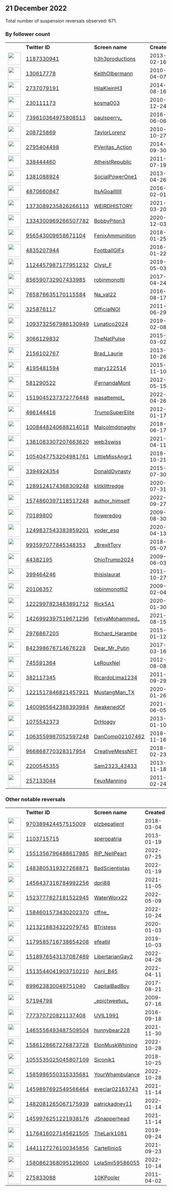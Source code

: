 
## 21 December 2022
Total number of suspension reversals observed: 671.

### By follower count
<table><tr><th></th><th align="left">Twitter ID</th><th align="left">Screen name</th>
<th align="left">Created</th><th align="left">Status</th><th align="left">Suspended</th><th align="left">Followers</th>
<tr><td><a href="https://pbs.twimg.com/profile_images/1605918138943426561/lEsaToOa_normal.jpg"><img src="https://pbs.twimg.com/profile_images/1605918138943426561/lEsaToOa_normal.jpg" width="40px" height="40px" align="center"/></a></td><td><a href="https://twitter.com/intent/user?user_id=1187330941">1187330941</a></td><td><a href="https://twitter.com/h3h3productions">h3h3productions</a></td><td>2013-02-16</td><td align="center"></td><td>2022-11-07</td><td>2301101</td></tr>
<tr><td><a href="https://pbs.twimg.com/profile_images/1594567053062684672/wAvSdewm_normal.jpg"><img src="https://pbs.twimg.com/profile_images/1594567053062684672/wAvSdewm_normal.jpg" width="40px" height="40px" align="center"/></a></td><td><a href="https://twitter.com/intent/user?user_id=130617778">130617778</a></td><td><a href="https://twitter.com/KeithOlbermann">KeithOlbermann</a></td><td>2010-04-07</td><td align="center"></td><td>2022-12-16</td><td>995523</td></tr>
<tr><td><a href="https://pbs.twimg.com/profile_images/1644462534454579200/A4NpAXkw_normal.jpg"><img src="https://pbs.twimg.com/profile_images/1644462534454579200/A4NpAXkw_normal.jpg" width="40px" height="40px" align="center"/></a></td><td><a href="https://twitter.com/intent/user?user_id=2737079191">2737079191</a></td><td><a href="https://twitter.com/HilaKleinH3">HilaKleinH3</a></td><td>2014-08-16</td><td align="center"></td><td>2022-11-18</td><td>924413</td></tr>
<tr><td><a href="https://pbs.twimg.com/profile_images/1632608347/CMYK_normal.gif"><img src="https://pbs.twimg.com/profile_images/1632608347/CMYK_normal.gif" width="40px" height="40px" align="center"/></a></td><td><a href="https://twitter.com/intent/user?user_id=230111173">230111173</a></td><td><a href="https://twitter.com/kosma003">kosma003</a></td><td>2010-12-24</td><td align="center"></td><td>2022-12-20</td><td>521919</td></tr>
<tr><td><a href="https://pbs.twimg.com/profile_images/739632272865951744/yVceRI-w_normal.jpg"><img src="https://pbs.twimg.com/profile_images/739632272865951744/yVceRI-w_normal.jpg" width="40px" height="40px" align="center"/></a></td><td><a href="https://twitter.com/intent/user?user_id=739610364975808513">739610364975808513</a></td><td><a href="https://twitter.com/paulsperry_">paulsperry_</a></td><td>2016-06-06</td><td align="center"></td><td></td><td>356404</td></tr>
<tr><td><a href="https://pbs.twimg.com/profile_images/1487520401731174404/SwXwcxuH_normal.jpg"><img src="https://pbs.twimg.com/profile_images/1487520401731174404/SwXwcxuH_normal.jpg" width="40px" height="40px" align="center"/></a></td><td><a href="https://twitter.com/intent/user?user_id=208725869">208725869</a></td><td><a href="https://twitter.com/TaylorLorenz">TaylorLorenz</a></td><td>2010-10-27</td><td align="center"></td><td>2022-12-18</td><td>350770</td></tr>
<tr><td><a href="https://pbs.twimg.com/profile_images/1605599804653961216/-a0DZqUR_normal.jpg"><img src="https://pbs.twimg.com/profile_images/1605599804653961216/-a0DZqUR_normal.jpg" width="40px" height="40px" align="center"/></a></td><td><a href="https://twitter.com/intent/user?user_id=2795404498">2795404498</a></td><td><a href="https://twitter.com/PVeritas_Action">PVeritas_Action</a></td><td>2014-09-30</td><td align="center"></td><td></td><td>204773</td></tr>
<tr><td><a href="https://pbs.twimg.com/profile_images/1301935830806810627/NkgrB8Xy_normal.jpg"><img src="https://pbs.twimg.com/profile_images/1301935830806810627/NkgrB8Xy_normal.jpg" width="40px" height="40px" align="center"/></a></td><td><a href="https://twitter.com/intent/user?user_id=338444460">338444460</a></td><td><a href="https://twitter.com/AtheistRepublic">AtheistRepublic</a></td><td>2011-07-19</td><td align="center"></td><td>2022-04-01</td><td>141432</td></tr>
<tr><td><a href="https://pbs.twimg.com/profile_images/499778021193048064/eCPbrnvH_normal.jpeg"><img src="https://pbs.twimg.com/profile_images/499778021193048064/eCPbrnvH_normal.jpeg" width="40px" height="40px" align="center"/></a></td><td><a href="https://twitter.com/intent/user?user_id=1381088924">1381088924</a></td><td><a href="https://twitter.com/SocialPowerOne1">SocialPowerOne1</a></td><td>2013-04-26</td><td align="center"></td><td></td><td>130128</td></tr>
<tr><td><a href="https://pbs.twimg.com/profile_images/1630329212484689921/mRx3jfRJ_normal.jpg"><img src="https://pbs.twimg.com/profile_images/1630329212484689921/mRx3jfRJ_normal.jpg" width="40px" height="40px" align="center"/></a></td><td><a href="https://twitter.com/intent/user?user_id=4870660847">4870660847</a></td><td><a href="https://twitter.com/ItsAGoalllllll">ItsAGoalllllll</a></td><td>2016-02-01</td><td align="center"></td><td>2022-07-03</td><td>98973</td></tr>
<tr><td><a href="https://pbs.twimg.com/profile_images/1383633166477381639/skyWrsUQ_normal.jpg"><img src="https://pbs.twimg.com/profile_images/1383633166477381639/skyWrsUQ_normal.jpg" width="40px" height="40px" align="center"/></a></td><td><a href="https://twitter.com/intent/user?user_id=1373089235826266113">1373089235826266113</a></td><td><a href="https://twitter.com/WElRDHISTORY">WElRDHISTORY</a></td><td>2021-03-20</td><td align="center"></td><td></td><td>89033</td></tr>
<tr><td><a href="https://pbs.twimg.com/profile_images/1648669939933356035/OZKr9TxX_normal.jpg"><img src="https://pbs.twimg.com/profile_images/1648669939933356035/OZKr9TxX_normal.jpg" width="40px" height="40px" align="center"/></a></td><td><a href="https://twitter.com/intent/user?user_id=1334300969266507782">1334300969266507782</a></td><td><a href="https://twitter.com/BobbyPiton3">BobbyPiton3</a></td><td>2020-12-03</td><td align="center"></td><td></td><td>81681</td></tr>
<tr><td><a href="https://pbs.twimg.com/profile_images/1010354868379365376/iq5Oy5oS_normal.jpg"><img src="https://pbs.twimg.com/profile_images/1010354868379365376/iq5Oy5oS_normal.jpg" width="40px" height="40px" align="center"/></a></td><td><a href="https://twitter.com/intent/user?user_id=956543009658671104">956543009658671104</a></td><td><a href="https://twitter.com/FenixAmmunition">FenixAmmunition</a></td><td>2018-01-25</td><td align="center"></td><td>2022-06-10</td><td>81472</td></tr>
<tr><td><a href="https://pbs.twimg.com/profile_images/1083804456922292224/8HJyG1GZ_normal.jpg"><img src="https://pbs.twimg.com/profile_images/1083804456922292224/8HJyG1GZ_normal.jpg" width="40px" height="40px" align="center"/></a></td><td><a href="https://twitter.com/intent/user?user_id=4835207944">4835207944</a></td><td><a href="https://twitter.com/FootbaIlGlFs">FootbaIlGlFs</a></td><td>2016-01-22</td><td align="center"></td><td>2022-06-28</td><td>75917</td></tr>
<tr><td><a href="https://pbs.twimg.com/profile_images/1433792342033580032/h6B0TdmV_normal.jpg"><img src="https://pbs.twimg.com/profile_images/1433792342033580032/h6B0TdmV_normal.jpg" width="40px" height="40px" align="center"/></a></td><td><a href="https://twitter.com/intent/user?user_id=1124457987177951232">1124457987177951232</a></td><td><a href="https://twitter.com/Clyst_F">Clyst_F</a></td><td>2019-05-03</td><td align="center"></td><td>2022-08-19</td><td>71851</td></tr>
<tr><td><a href="https://pbs.twimg.com/profile_images/1631782178576117760/a1q3s_2L_normal.jpg"><img src="https://pbs.twimg.com/profile_images/1631782178576117760/a1q3s_2L_normal.jpg" width="40px" height="40px" align="center"/></a></td><td><a href="https://twitter.com/intent/user?user_id=856590732907433985">856590732907433985</a></td><td><a href="https://twitter.com/robinmonotti">robinmonotti</a></td><td>2017-04-24</td><td align="center"></td><td></td><td>63477</td></tr>
<tr><td><a href="https://pbs.twimg.com/profile_images/1464629469533065222/EF2MgSY5_normal.jpg"><img src="https://pbs.twimg.com/profile_images/1464629469533065222/EF2MgSY5_normal.jpg" width="40px" height="40px" align="center"/></a></td><td><a href="https://twitter.com/intent/user?user_id=765876635170115584">765876635170115584</a></td><td><a href="https://twitter.com/Na_val22">Na_val22</a></td><td>2016-08-17</td><td align="center"></td><td>2022-08-03</td><td>62866</td></tr>
<tr><td><a href="https://pbs.twimg.com/profile_images/2940927836/8a884541d3ff0fd928fb704ea66b9d6c_normal.png"><img src="https://pbs.twimg.com/profile_images/2940927836/8a884541d3ff0fd928fb704ea66b9d6c_normal.png" width="40px" height="40px" align="center"/></a></td><td><a href="https://twitter.com/intent/user?user_id=325876117">325876117</a></td><td><a href="https://twitter.com/OfficialNOI">OfficialNOI</a></td><td>2011-06-29</td><td align="center"></td><td></td><td>60336</td></tr>
<tr><td><a href="https://pbs.twimg.com/profile_images/1627855877158973442/fnS8y3sc_normal.jpg"><img src="https://pbs.twimg.com/profile_images/1627855877158973442/fnS8y3sc_normal.jpg" width="40px" height="40px" align="center"/></a></td><td><a href="https://twitter.com/intent/user?user_id=1093732567986130949">1093732567986130949</a></td><td><a href="https://twitter.com/Lunatico2024">Lunatico2024</a></td><td>2019-02-08</td><td align="center"></td><td></td><td>58778</td></tr>
<tr><td><a href="https://pbs.twimg.com/profile_images/1647335507779518465/ZvLepbz__normal.jpg"><img src="https://pbs.twimg.com/profile_images/1647335507779518465/ZvLepbz__normal.jpg" width="40px" height="40px" align="center"/></a></td><td><a href="https://twitter.com/intent/user?user_id=3066129832">3066129832</a></td><td><a href="https://twitter.com/TheNatPulse">TheNatPulse</a></td><td>2015-03-02</td><td align="center"></td><td></td><td>56219</td></tr>
<tr><td><a href="https://pbs.twimg.com/profile_images/378800000648592617/002162b8c96a9b0fdafb491a42014f38_normal.jpeg"><img src="https://pbs.twimg.com/profile_images/378800000648592617/002162b8c96a9b0fdafb491a42014f38_normal.jpeg" width="40px" height="40px" align="center"/></a></td><td><a href="https://twitter.com/intent/user?user_id=2156102767">2156102767</a></td><td><a href="https://twitter.com/Brad_Laurie">Brad_Laurie</a></td><td>2013-10-26</td><td align="center"></td><td>2022-12-18</td><td>56209</td></tr>
<tr><td><a href="https://pbs.twimg.com/profile_images/701428213369573376/5wCrPo3m_normal.jpg"><img src="https://pbs.twimg.com/profile_images/701428213369573376/5wCrPo3m_normal.jpg" width="40px" height="40px" align="center"/></a></td><td><a href="https://twitter.com/intent/user?user_id=4195481594">4195481594</a></td><td><a href="https://twitter.com/mary122514">mary122514</a></td><td>2015-11-10</td><td align="center"></td><td>2022-11-09</td><td>54439</td></tr>
<tr><td><a href="https://pbs.twimg.com/profile_images/1271510992103636992/Y6TyAICT_normal.jpg"><img src="https://pbs.twimg.com/profile_images/1271510992103636992/Y6TyAICT_normal.jpg" width="40px" height="40px" align="center"/></a></td><td><a href="https://twitter.com/intent/user?user_id=581290522">581290522</a></td><td><a href="https://twitter.com/iFernandaMont">iFernandaMont</a></td><td>2012-05-15</td><td align="center"></td><td>2022-12-16</td><td>47980</td></tr>
<tr><td><a href="https://pbs.twimg.com/profile_images/1519066031658082304/Ds-ZkmbF_normal.jpg"><img src="https://pbs.twimg.com/profile_images/1519066031658082304/Ds-ZkmbF_normal.jpg" width="40px" height="40px" align="center"/></a></td><td><a href="https://twitter.com/intent/user?user_id=1519045237372776448">1519045237372776448</a></td><td><a href="https://twitter.com/wasattempt_">wasattempt_</a></td><td>2022-04-26</td><td align="center"></td><td>2022-09-21</td><td>47839</td></tr>
<tr><td><a href="https://pbs.twimg.com/profile_images/1606861762552336385/e-v62HrV_normal.jpg"><img src="https://pbs.twimg.com/profile_images/1606861762552336385/e-v62HrV_normal.jpg" width="40px" height="40px" align="center"/></a></td><td><a href="https://twitter.com/intent/user?user_id=466144416">466144416</a></td><td><a href="https://twitter.com/TrumpSuperElite">TrumpSuperElite</a></td><td>2012-01-17</td><td align="center"></td><td>2022-11-08</td><td>47822</td></tr>
<tr><td><a href="https://pbs.twimg.com/profile_images/1376396450691682306/S4dKCQpn_normal.jpg"><img src="https://pbs.twimg.com/profile_images/1376396450691682306/S4dKCQpn_normal.jpg" width="40px" height="40px" align="center"/></a></td><td><a href="https://twitter.com/intent/user?user_id=1008448240688214018">1008448240688214018</a></td><td><a href="https://twitter.com/Malcolmdonaghy">Malcolmdonaghy</a></td><td>2018-06-17</td><td align="center"></td><td></td><td>43498</td></tr>
<tr><td><a href="https://pbs.twimg.com/profile_images/1547278302607458304/wjfLNZdW_normal.jpg"><img src="https://pbs.twimg.com/profile_images/1547278302607458304/wjfLNZdW_normal.jpg" width="40px" height="40px" align="center"/></a></td><td><a href="https://twitter.com/intent/user?user_id=1381083307207663620">1381083307207663620</a></td><td><a href="https://twitter.com/web3swiss">web3swiss</a></td><td>2021-04-11</td><td align="center"></td><td>2022-11-30</td><td>43045</td></tr>
<tr><td><a href="https://pbs.twimg.com/profile_images/1322861301354430469/vRlSrWDp_normal.jpg"><img src="https://pbs.twimg.com/profile_images/1322861301354430469/vRlSrWDp_normal.jpg" width="40px" height="40px" align="center"/></a></td><td><a href="https://twitter.com/intent/user?user_id=1054047753204981761">1054047753204981761</a></td><td><a href="https://twitter.com/LittleMissAngr1">LittleMissAngr1</a></td><td>2018-10-21</td><td align="center"></td><td></td><td>40657</td></tr>
<tr><td><a href="https://pbs.twimg.com/profile_images/1428770763352514562/8IgPMD2c_normal.jpg"><img src="https://pbs.twimg.com/profile_images/1428770763352514562/8IgPMD2c_normal.jpg" width="40px" height="40px" align="center"/></a></td><td><a href="https://twitter.com/intent/user?user_id=3394924354">3394924354</a></td><td><a href="https://twitter.com/DonaldDynasty">DonaldDynasty</a></td><td>2015-07-30</td><td align="center"></td><td>2022-11-17</td><td>37878</td></tr>
<tr><td><a href="https://pbs.twimg.com/profile_images/1650014649625051136/5k3hJ_JL_normal.jpg"><img src="https://pbs.twimg.com/profile_images/1650014649625051136/5k3hJ_JL_normal.jpg" width="40px" height="40px" align="center"/></a></td><td><a href="https://twitter.com/intent/user?user_id=1289124174368309248">1289124174368309248</a></td><td><a href="https://twitter.com/klitklittredge">klitklittredge</a></td><td>2020-07-31</td><td align="center"></td><td>2022-11-11</td><td>37588</td></tr>
<tr><td><a href="https://pbs.twimg.com/profile_images/1574860917275238402/q_SX_-VL_normal.jpg"><img src="https://pbs.twimg.com/profile_images/1574860917275238402/q_SX_-VL_normal.jpg" width="40px" height="40px" align="center"/></a></td><td><a href="https://twitter.com/intent/user?user_id=1574860397118517248">1574860397118517248</a></td><td><a href="https://twitter.com/author_himself">author_himself</a></td><td>2022-09-27</td><td align="center">🚫</td><td>2022-11-01</td><td>36898</td></tr>
<tr><td><a href="https://pbs.twimg.com/profile_images/1649576757526245376/jGQ9RK0c_normal.jpg"><img src="https://pbs.twimg.com/profile_images/1649576757526245376/jGQ9RK0c_normal.jpg" width="40px" height="40px" align="center"/></a></td><td><a href="https://twitter.com/intent/user?user_id=70189800">70189800</a></td><td><a href="https://twitter.com/floweredog">floweredog</a></td><td>2009-08-30</td><td align="center"></td><td></td><td>35412</td></tr>
<tr><td><a href="https://pbs.twimg.com/profile_images/1605507408863731712/pFIEbQlk_normal.jpg"><img src="https://pbs.twimg.com/profile_images/1605507408863731712/pFIEbQlk_normal.jpg" width="40px" height="40px" align="center"/></a></td><td><a href="https://twitter.com/intent/user?user_id=1249837543383859201">1249837543383859201</a></td><td><a href="https://twitter.com/yoder_esq">yoder_esq</a></td><td>2020-04-13</td><td align="center"></td><td></td><td>34388</td></tr>
<tr><td><a href="https://pbs.twimg.com/profile_images/1057042587612340224/3qm08v7J_normal.jpg"><img src="https://pbs.twimg.com/profile_images/1057042587612340224/3qm08v7J_normal.jpg" width="40px" height="40px" align="center"/></a></td><td><a href="https://twitter.com/intent/user?user_id=993597077845348353">993597077845348353</a></td><td><a href="https://twitter.com/_BrexitTory">_BrexitTory</a></td><td>2018-05-07</td><td align="center"></td><td></td><td>28155</td></tr>
<tr><td><a href="https://pbs.twimg.com/profile_images/1477697455412203526/sYDhi72t_normal.jpg"><img src="https://pbs.twimg.com/profile_images/1477697455412203526/sYDhi72t_normal.jpg" width="40px" height="40px" align="center"/></a></td><td><a href="https://twitter.com/intent/user?user_id=44382195">44382195</a></td><td><a href="https://twitter.com/OhioTrump2024">OhioTrump2024</a></td><td>2009-06-03</td><td align="center"></td><td>2022-11-07</td><td>26240</td></tr>
<tr><td><a href="https://pbs.twimg.com/profile_images/1623813600136638464/dj6uc1st_normal.jpg"><img src="https://pbs.twimg.com/profile_images/1623813600136638464/dj6uc1st_normal.jpg" width="40px" height="40px" align="center"/></a></td><td><a href="https://twitter.com/intent/user?user_id=399464246">399464246</a></td><td><a href="https://twitter.com/thisislaurat">thisislaurat</a></td><td>2011-10-27</td><td align="center">🚫</td><td></td><td>26068</td></tr>
<tr><td><a href="https://pbs.twimg.com/profile_images/1370692958819864579/1Mg9HNil_normal.jpg"><img src="https://pbs.twimg.com/profile_images/1370692958819864579/1Mg9HNil_normal.jpg" width="40px" height="40px" align="center"/></a></td><td><a href="https://twitter.com/intent/user?user_id=20106357">20106357</a></td><td><a href="https://twitter.com/robinmonotti2">robinmonotti2</a></td><td>2009-02-04</td><td align="center"></td><td></td><td>25588</td></tr>
<tr><td><a href="https://pbs.twimg.com/profile_images/1625351634871275521/cgq9stVH_normal.jpg"><img src="https://pbs.twimg.com/profile_images/1625351634871275521/cgq9stVH_normal.jpg" width="40px" height="40px" align="center"/></a></td><td><a href="https://twitter.com/intent/user?user_id=1222997823483891712">1222997823483891712</a></td><td><a href="https://twitter.com/Rick5A1">Rick5A1</a></td><td>2020-01-30</td><td align="center"></td><td></td><td>25065</td></tr>
<tr><td><a href="https://pbs.twimg.com/profile_images/1644732040506474498/nL-Jzz-U_normal.jpg"><img src="https://pbs.twimg.com/profile_images/1644732040506474498/nL-Jzz-U_normal.jpg" width="40px" height="40px" align="center"/></a></td><td><a href="https://twitter.com/intent/user?user_id=1426992397519671296">1426992397519671296</a></td><td><a href="https://twitter.com/FetiyaMohammed_">FetiyaMohammed_</a></td><td>2021-08-15</td><td align="center"></td><td>2022-09-13</td><td>24850</td></tr>
<tr><td><a href="https://pbs.twimg.com/profile_images/1344776715063726080/IqBJh3hD_normal.jpg"><img src="https://pbs.twimg.com/profile_images/1344776715063726080/IqBJh3hD_normal.jpg" width="40px" height="40px" align="center"/></a></td><td><a href="https://twitter.com/intent/user?user_id=2976867205">2976867205</a></td><td><a href="https://twitter.com/Richard_Harambe">Richard_Harambe</a></td><td>2015-01-12</td><td align="center"></td><td>2022-08-03</td><td>24733</td></tr>
<tr><td><a href="https://pbs.twimg.com/profile_images/1553743252817420289/ZlHqzOfC_normal.jpg"><img src="https://pbs.twimg.com/profile_images/1553743252817420289/ZlHqzOfC_normal.jpg" width="40px" height="40px" align="center"/></a></td><td><a href="https://twitter.com/intent/user?user_id=842398676714676228">842398676714676228</a></td><td><a href="https://twitter.com/Dear_Mr_Putin">Dear_Mr_Putin</a></td><td>2017-03-16</td><td align="center">🔒</td><td>2022-11-14</td><td>24544</td></tr>
<tr><td><a href="https://pbs.twimg.com/profile_images/3067829308/0d7366337dcd1319017916731c184d96_normal.png"><img src="https://pbs.twimg.com/profile_images/3067829308/0d7366337dcd1319017916731c184d96_normal.png" width="40px" height="40px" align="center"/></a></td><td><a href="https://twitter.com/intent/user?user_id=745591364">745591364</a></td><td><a href="https://twitter.com/LeRouxNel">LeRouxNel</a></td><td>2012-08-08</td><td align="center"></td><td></td><td>24219</td></tr>
<tr><td><a href="https://pbs.twimg.com/profile_images/1432788808756604934/rF6L942f_normal.jpg"><img src="https://pbs.twimg.com/profile_images/1432788808756604934/rF6L942f_normal.jpg" width="40px" height="40px" align="center"/></a></td><td><a href="https://twitter.com/intent/user?user_id=382117345">382117345</a></td><td><a href="https://twitter.com/RlcardoLima1234">RlcardoLima1234</a></td><td>2011-09-29</td><td align="center"></td><td>2022-09-09</td><td>23760</td></tr>
<tr><td><a href="https://pbs.twimg.com/profile_images/1648209277062873088/B-NHmZH7_normal.jpg"><img src="https://pbs.twimg.com/profile_images/1648209277062873088/B-NHmZH7_normal.jpg" width="40px" height="40px" align="center"/></a></td><td><a href="https://twitter.com/intent/user?user_id=1221517846821457921">1221517846821457921</a></td><td><a href="https://twitter.com/MustangMan_TX">MustangMan_TX</a></td><td>2020-01-26</td><td align="center"></td><td></td><td>23003</td></tr>
<tr><td><a href="https://pbs.twimg.com/profile_images/1647915233036451843/FGrXiGgv_normal.jpg"><img src="https://pbs.twimg.com/profile_images/1647915233036451843/FGrXiGgv_normal.jpg" width="40px" height="40px" align="center"/></a></td><td><a href="https://twitter.com/intent/user?user_id=1400965642388393984">1400965642388393984</a></td><td><a href="https://twitter.com/AwakenedOf">AwakenedOf</a></td><td>2021-06-05</td><td align="center"></td><td></td><td>22859</td></tr>
<tr><td><a href="https://pbs.twimg.com/profile_images/1178499360197419009/nLDuSogM_normal.jpg"><img src="https://pbs.twimg.com/profile_images/1178499360197419009/nLDuSogM_normal.jpg" width="40px" height="40px" align="center"/></a></td><td><a href="https://twitter.com/intent/user?user_id=1075542373">1075542373</a></td><td><a href="https://twitter.com/DrHoagy">DrHoagy</a></td><td>2013-01-10</td><td align="center"></td><td></td><td>22356</td></tr>
<tr><td><a href="https://pbs.twimg.com/profile_images/1243504085166424069/vNxYJTUf_normal.jpg"><img src="https://pbs.twimg.com/profile_images/1243504085166424069/vNxYJTUf_normal.jpg" width="40px" height="40px" align="center"/></a></td><td><a href="https://twitter.com/intent/user?user_id=1063559987052597248">1063559987052597248</a></td><td><a href="https://twitter.com/DanComp02107462">DanComp02107462</a></td><td>2018-11-16</td><td align="center"></td><td></td><td>22219</td></tr>
<tr><td><a href="https://pbs.twimg.com/profile_images/1644749974129766402/ztwzNO4P_normal.jpg"><img src="https://pbs.twimg.com/profile_images/1644749974129766402/ztwzNO4P_normal.jpg" width="40px" height="40px" align="center"/></a></td><td><a href="https://twitter.com/intent/user?user_id=966868770328317954">966868770328317954</a></td><td><a href="https://twitter.com/CreativeMessNFT">CreativeMessNFT</a></td><td>2018-02-23</td><td align="center"></td><td>2022-12-13</td><td>22155</td></tr>
<tr><td><a href="https://pbs.twimg.com/profile_images/1364189040896008195/InAKyZ9g_normal.jpg"><img src="https://pbs.twimg.com/profile_images/1364189040896008195/InAKyZ9g_normal.jpg" width="40px" height="40px" align="center"/></a></td><td><a href="https://twitter.com/intent/user?user_id=2200545355">2200545355</a></td><td><a href="https://twitter.com/Sam2323_43433">Sam2323_43433</a></td><td>2013-11-18</td><td align="center"></td><td></td><td>21735</td></tr>
<tr><td><a href="https://pbs.twimg.com/profile_images/916697445878370305/GHOEIKlg_normal.jpg"><img src="https://pbs.twimg.com/profile_images/916697445878370305/GHOEIKlg_normal.jpg" width="40px" height="40px" align="center"/></a></td><td><a href="https://twitter.com/intent/user?user_id=257133044">257133044</a></td><td><a href="https://twitter.com/FeuxManning">FeuxManning</a></td><td>2011-02-24</td><td align="center"></td><td>2022-12-05</td><td>21159</td></tr>
</table>

### Other notable reversals
<table><tr><th></th><th align="left">Twitter ID</th><th align="left">Screen name</th>
<th align="left">Created</th><th align="left">Status</th><th align="left">Suspended</th><th align="left">Followers</th>
<tr><td><a href="https://pbs.twimg.com/profile_images/1556847469421400064/_qLY_AcK_normal.jpg"><img src="https://pbs.twimg.com/profile_images/1556847469421400064/_qLY_AcK_normal.jpg" width="40px" height="40px" align="center"/></a></td><td><a href="https://twitter.com/intent/user?user_id=970389424457515009">970389424457515009</a></td><td><a href="https://twitter.com/plzbepatient">plzbepatient</a></td><td>2018-03-04</td><td align="center"></td><td>2022-10-16</td><td>9167</td></tr>
<tr><td><a href="https://pbs.twimg.com/profile_images/1354244827400069121/T45A9b2B_normal.jpg"><img src="https://pbs.twimg.com/profile_images/1354244827400069121/T45A9b2B_normal.jpg" width="40px" height="40px" align="center"/></a></td><td><a href="https://twitter.com/intent/user?user_id=1103715715">1103715715</a></td><td><a href="https://twitter.com/speropatria">speropatria</a></td><td>2013-01-19</td><td align="center"></td><td>2022-03-27</td><td>3348</td></tr>
<tr><td><a href="https://pbs.twimg.com/profile_images/1559652201730957312/EsVtXwLT_normal.jpg"><img src="https://pbs.twimg.com/profile_images/1559652201730957312/EsVtXwLT_normal.jpg" width="40px" height="40px" align="center"/></a></td><td><a href="https://twitter.com/intent/user?user_id=1551356796488617985">1551356796488617985</a></td><td><a href="https://twitter.com/RIP_NeilPeart">RIP_NeilPeart</a></td><td>2022-07-25</td><td align="center"></td><td>2022-12-16</td><td>449</td></tr>
<tr><td><a href="https://pbs.twimg.com/profile_images/1638812437586518016/RbArcna4_normal.jpg"><img src="https://pbs.twimg.com/profile_images/1638812437586518016/RbArcna4_normal.jpg" width="40px" height="40px" align="center"/></a></td><td><a href="https://twitter.com/intent/user?user_id=1483805319327268871">1483805319327268871</a></td><td><a href="https://twitter.com/BadScientistas">BadScientistas</a></td><td>2022-01-19</td><td align="center"></td><td>2022-12-16</td><td>98</td></tr>
<tr><td><a href="https://pbs.twimg.com/profile_images/1547406250203291648/2YRgDKC__normal.jpg"><img src="https://pbs.twimg.com/profile_images/1547406250203291648/2YRgDKC__normal.jpg" width="40px" height="40px" align="center"/></a></td><td><a href="https://twitter.com/intent/user?user_id=1456437316784992256">1456437316784992256</a></td><td><a href="https://twitter.com/dpri88">dpri88</a></td><td>2021-11-05</td><td align="center"></td><td>2022-12-14</td><td>355</td></tr>
<tr><td><a href="https://pbs.twimg.com/profile_images/1551234267287617539/KnMugOPI_normal.jpg"><img src="https://pbs.twimg.com/profile_images/1551234267287617539/KnMugOPI_normal.jpg" width="40px" height="40px" align="center"/></a></td><td><a href="https://twitter.com/intent/user?user_id=1523777627181522945">1523777627181522945</a></td><td><a href="https://twitter.com/WaterWorx22">WaterWorx22</a></td><td>2022-05-09</td><td align="center"></td><td>2022-12-16</td><td>1121</td></tr>
<tr><td><a href="https://pbs.twimg.com/profile_images/1584602325540171776/7lJ8BEoa_normal.jpg"><img src="https://pbs.twimg.com/profile_images/1584602325540171776/7lJ8BEoa_normal.jpg" width="40px" height="40px" align="center"/></a></td><td><a href="https://twitter.com/intent/user?user_id=1584601573430202370">1584601573430202370</a></td><td><a href="https://twitter.com/cffne_">cffne_</a></td><td>2022-10-24</td><td align="center">🚫</td><td>2022-12-17</td><td>129</td></tr>
<tr><td><a href="https://pbs.twimg.com/profile_images/1634683467844792323/3tvCGEyj_normal.jpg"><img src="https://pbs.twimg.com/profile_images/1634683467844792323/3tvCGEyj_normal.jpg" width="40px" height="40px" align="center"/></a></td><td><a href="https://twitter.com/intent/user?user_id=1213218834322079745">1213218834322079745</a></td><td><a href="https://twitter.com/BTristess">BTristess</a></td><td>2020-01-03</td><td align="center"></td><td>2022-12-19</td><td>637</td></tr>
<tr><td><a href="https://pbs.twimg.com/profile_images/1625193111390683136/cAReOJ-W_normal.jpg"><img src="https://pbs.twimg.com/profile_images/1625193111390683136/cAReOJ-W_normal.jpg" width="40px" height="40px" align="center"/></a></td><td><a href="https://twitter.com/intent/user?user_id=1179585716738654208">1179585716738654208</a></td><td><a href="https://twitter.com/efeatlil">efeatlil</a></td><td>2019-10-03</td><td align="center">🔒</td><td>2022-12-18</td><td>116</td></tr>
<tr><td><a href="https://pbs.twimg.com/profile_images/1518976708141006849/mmtBOaqj_normal.jpg"><img src="https://pbs.twimg.com/profile_images/1518976708141006849/mmtBOaqj_normal.jpg" width="40px" height="40px" align="center"/></a></td><td><a href="https://twitter.com/intent/user?user_id=1518976543137087489">1518976543137087489</a></td><td><a href="https://twitter.com/LibertarianGay2">LibertarianGay2</a></td><td>2022-04-26</td><td align="center"></td><td>2022-11-25</td><td>900</td></tr>
<tr><td><a href="https://pbs.twimg.com/profile_images/1608543130114228225/RQFfbmOl_normal.jpg"><img src="https://pbs.twimg.com/profile_images/1608543130114228225/RQFfbmOl_normal.jpg" width="40px" height="40px" align="center"/></a></td><td><a href="https://twitter.com/intent/user?user_id=1513544041903710210">1513544041903710210</a></td><td><a href="https://twitter.com/April_B45">April_B45</a></td><td>2022-04-11</td><td align="center"></td><td>2022-12-18</td><td>395</td></tr>
<tr><td><a href="https://pbs.twimg.com/profile_images/1568373238522159106/z7MlgQpN_normal.jpg"><img src="https://pbs.twimg.com/profile_images/1568373238522159106/z7MlgQpN_normal.jpg" width="40px" height="40px" align="center"/></a></td><td><a href="https://twitter.com/intent/user?user_id=899623830049751040">899623830049751040</a></td><td><a href="https://twitter.com/CapitalBadBoy">CapitalBadBoy</a></td><td>2017-08-21</td><td align="center"></td><td>2022-12-17</td><td>500</td></tr>
<tr><td><a href="https://pbs.twimg.com/profile_images/1601048143872765954/NYofFsl6_normal.jpg"><img src="https://pbs.twimg.com/profile_images/1601048143872765954/NYofFsl6_normal.jpg" width="40px" height="40px" align="center"/></a></td><td><a href="https://twitter.com/intent/user?user_id=57194798">57194798</a></td><td><a href="https://twitter.com/_epictweetus_">_epictweetus_</a></td><td>2009-07-16</td><td align="center"></td><td>2022-12-16</td><td>605</td></tr>
<tr><td><a href="https://pbs.twimg.com/profile_images/1545869042535251969/H5jQG8qL_normal.jpg"><img src="https://pbs.twimg.com/profile_images/1545869042535251969/H5jQG8qL_normal.jpg" width="40px" height="40px" align="center"/></a></td><td><a href="https://twitter.com/intent/user?user_id=777370720821137408">777370720821137408</a></td><td><a href="https://twitter.com/UVIL1991">UVIL1991</a></td><td>2016-09-18</td><td align="center"></td><td>2022-12-16</td><td>578</td></tr>
<tr><td><a href="https://pbs.twimg.com/profile_images/1590842798005227521/To9LSas5_normal.jpg"><img src="https://pbs.twimg.com/profile_images/1590842798005227521/To9LSas5_normal.jpg" width="40px" height="40px" align="center"/></a></td><td><a href="https://twitter.com/intent/user?user_id=1465556493487509504">1465556493487509504</a></td><td><a href="https://twitter.com/hunnybear228">hunnybear228</a></td><td>2021-11-30</td><td align="center"></td><td>2022-12-16</td><td>1110</td></tr>
<tr><td><a href="https://pbs.twimg.com/profile_images/1586128916653436928/_3haIlkh_normal.jpg"><img src="https://pbs.twimg.com/profile_images/1586128916653436928/_3haIlkh_normal.jpg" width="40px" height="40px" align="center"/></a></td><td><a href="https://twitter.com/intent/user?user_id=1586128667276873728">1586128667276873728</a></td><td><a href="https://twitter.com/ElonMuskWhining">ElonMuskWhining</a></td><td>2022-10-28</td><td align="center"></td><td>2022-12-17</td><td>20276</td></tr>
<tr><td><a href="https://pbs.twimg.com/profile_images/1219650235489837056/WF_LpBBV_normal.jpg"><img src="https://pbs.twimg.com/profile_images/1219650235489837056/WF_LpBBV_normal.jpg" width="40px" height="40px" align="center"/></a></td><td><a href="https://twitter.com/intent/user?user_id=1055535025045807109">1055535025045807109</a></td><td><a href="https://twitter.com/Siconik1">Siconik1</a></td><td>2018-10-25</td><td align="center"></td><td>2022-12-16</td><td>130</td></tr>
<tr><td><a href="https://pbs.twimg.com/profile_images/1585992154517741568/vcE50LsY_normal.jpg"><img src="https://pbs.twimg.com/profile_images/1585992154517741568/vcE50LsY_normal.jpg" width="40px" height="40px" align="center"/></a></td><td><a href="https://twitter.com/intent/user?user_id=1585986550315335681">1585986550315335681</a></td><td><a href="https://twitter.com/YourWhambulance">YourWhambulance</a></td><td>2022-10-28</td><td align="center"></td><td>2022-12-13</td><td>401</td></tr>
<tr><td><a href="https://pbs.twimg.com/profile_images/1462443090124234752/8iNDEtIr_normal.jpg"><img src="https://pbs.twimg.com/profile_images/1462443090124234752/8iNDEtIr_normal.jpg" width="40px" height="40px" align="center"/></a></td><td><a href="https://twitter.com/intent/user?user_id=1459897692549566464">1459897692549566464</a></td><td><a href="https://twitter.com/eveclar02163743">eveclar02163743</a></td><td>2021-11-14</td><td align="center"></td><td>2022-12-17</td><td>958</td></tr>
<tr><td><a href="https://pbs.twimg.com/profile_images/1549484246393397248/1zh881s6_normal.jpg"><img src="https://pbs.twimg.com/profile_images/1549484246393397248/1zh881s6_normal.jpg" width="40px" height="40px" align="center"/></a></td><td><a href="https://twitter.com/intent/user?user_id=1482081265067175939">1482081265067175939</a></td><td><a href="https://twitter.com/patrickadney11">patrickadney11</a></td><td>2022-01-14</td><td align="center"></td><td>2022-12-17</td><td>82</td></tr>
<tr><td><a href="https://pbs.twimg.com/profile_images/1595929531944247299/Q5BWM8B8_normal.jpg"><img src="https://pbs.twimg.com/profile_images/1595929531944247299/Q5BWM8B8_normal.jpg" width="40px" height="40px" align="center"/></a></td><td><a href="https://twitter.com/intent/user?user_id=1459976251221938176">1459976251221938176</a></td><td><a href="https://twitter.com/JSnapperhead">JSnapperhead</a></td><td>2021-11-14</td><td align="center"></td><td>2022-12-16</td><td>145</td></tr>
<tr><td><a href="https://pbs.twimg.com/profile_images/1524694709716795394/rW-gQosS_normal.jpg"><img src="https://pbs.twimg.com/profile_images/1524694709716795394/rW-gQosS_normal.jpg" width="40px" height="40px" align="center"/></a></td><td><a href="https://twitter.com/intent/user?user_id=1176416027145621505">1176416027145621505</a></td><td><a href="https://twitter.com/TheLark1081">TheLark1081</a></td><td>2019-09-24</td><td align="center"></td><td>2022-12-18</td><td>1257</td></tr>
<tr><td><a href="https://pbs.twimg.com/profile_images/1636812403273789441/Q--B2IGZ_normal.jpg"><img src="https://pbs.twimg.com/profile_images/1636812403273789441/Q--B2IGZ_normal.jpg" width="40px" height="40px" align="center"/></a></td><td><a href="https://twitter.com/intent/user?user_id=1441127276100345856">1441127276100345856</a></td><td><a href="https://twitter.com/CartellinioS">CartellinioS</a></td><td>2021-09-23</td><td align="center"></td><td>2022-12-17</td><td>402</td></tr>
<tr><td><a href="https://pbs.twimg.com/profile_images/1592870474320674817/5C6jx3Wf_normal.jpg"><img src="https://pbs.twimg.com/profile_images/1592870474320674817/5C6jx3Wf_normal.jpg" width="40px" height="40px" align="center"/></a></td><td><a href="https://twitter.com/intent/user?user_id=1580862368095129600">1580862368095129600</a></td><td><a href="https://twitter.com/LolaSmi59586055">LolaSmi59586055</a></td><td>2022-10-14</td><td align="center"></td><td>2022-12-16</td><td>168</td></tr>
<tr><td><a href="https://pbs.twimg.com/profile_images/1501928899319586817/lzFrU-W__normal.jpg"><img src="https://pbs.twimg.com/profile_images/1501928899319586817/lzFrU-W__normal.jpg" width="40px" height="40px" align="center"/></a></td><td><a href="https://twitter.com/intent/user?user_id=275833088">275833088</a></td><td><a href="https://twitter.com/10KPooler">10KPooler</a></td><td>2011-04-02</td><td align="center"></td><td>2022-12-12</td><td>629</td></tr>
</table>
